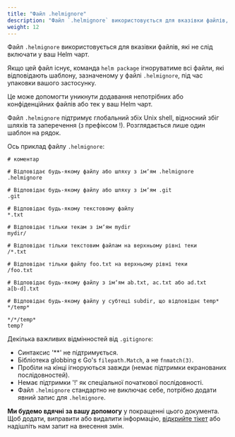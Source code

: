 ```yaml
---
title: "Файл .helmignore"
description: "Файл `.helmignore` використовується для вказівки файлів, які не слід включати у ваш Helm чарт."
weight: 12
---
```


Файл `.helmignore` використовується для вказівки файлів, які не слід включати у ваш Helm чарт.

Якщо цей файл існує, команда `helm package` ігноруватиме всі файли, які відповідають шаблону, зазначеному у файлі `.helmignore`, під час упаковки вашого застосунку.

Це може допомогти уникнути додавання непотрібних або конфіденційних файлів або тек у ваш Helm чарт.

Файл `.helmignore` підтримує глобальний збіх Unix shell, відносний збіг шляхів та заперечення (з префіксом !). Розглядається лише один шаблон на рядок.

Ось приклад файлу `.helmignore`:

```none
# коментар

# Відповідає будь-якому файлу або шляху з імʼям .helmignore
.helmignore

# Відповідає будь-якому файлу або шляху з імʼям .git
.git

# Відповідає будь-якому текстовому файлу
*.txt

# Відповідає тільки текам з імʼям mydir
mydir/

# Відповідає тільки текстовим файлам на верхньому рівні теки
/*.txt

# Відповідає тільки файлу foo.txt на верхньому рівні теки
/foo.txt

# Відповідає будь-якому файлу з імʼям ab.txt, ac.txt або ad.txt
a[b-d].txt

# Відповідає будь-якому файлу у субтеці subdir, що відповідає temp*
*/temp*

*/*/temp*
temp?
```

Декілька важливих відмінностей від `.gitignore`:

- Синтаксис '**' не підтримується.
- Бібліотека globbing є Go's `filepath.Match`, а не `fnmatch(3)`.
- Пробіли на кінці ігноруються завжди (немає підтримки екранованих послідовностей).
- Немає підтримки '\!' як спеціальної початкової послідовності.
- Файл `.helmignore` стандартно не виключає себе, потрібно додати явний запис для `.helmignore`.

**Ми будемо вдячні за вашу допомогу** у покращенні цього документа. Щоб додати, виправити або видалити інформацію, [відкрийте тікет](https://github.com/helm/helm-www/issues) або надішліть нам запит на внесення змін.
